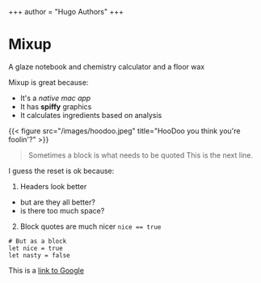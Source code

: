 +++
author = "Hugo Authors"
+++

# Mixup

A glaze notebook and chemistry calculator and a floor wax
 
Mixup is great because:
* It's a *native mac app*
* It has **spiffy** graphics
* It calculates ingredients based on analysis

{{< figure src="/images/hoodoo.jpeg" title="HooDoo you think you're foolin'?" >}}

> Sometimes a block is what needs to be quoted
This is the next line.

I guess the reset is ok because:
1) Headers look better
  - but are they all better?
  - is there too much space?
2) Block quotes are much nicer `nice == true`

```
# But as a block
let nice = true
let nasty = false
```

This is a [link to Google](https://google.com)